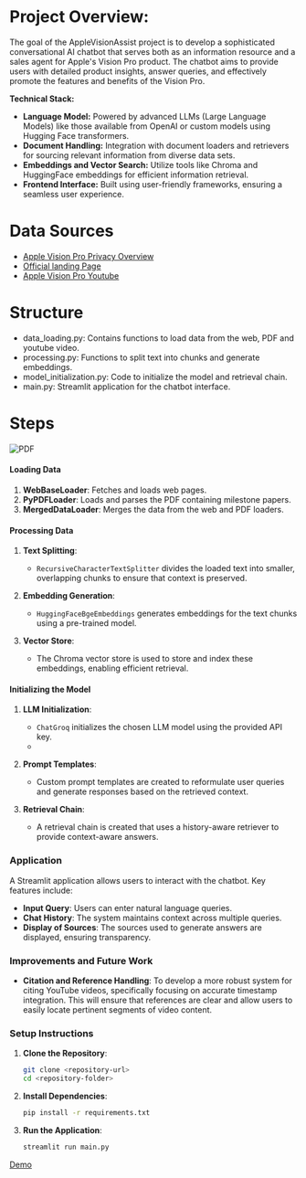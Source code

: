 # **Project Overview**: 

The goal of the AppleVisionAssist project is to develop a sophisticated conversational AI chatbot that serves both as an information resource and a sales agent for Apple's Vision Pro product. The chatbot aims to provide users with detailed product insights, answer queries, and effectively promote the features and benefits of the Vision Pro.

**Technical Stack:**
- **Language Model:** Powered by advanced LLMs (Large Language Models) like those available from OpenAI or custom models using Hugging Face transformers.
- **Document Handling:** Integration with document loaders and retrievers for sourcing relevant information from diverse data sets.
- **Embeddings and Vector Search:** Utilize tools like Chroma and HuggingFace embeddings for efficient information retrieval.
- **Frontend Interface:** Built using user-friendly frameworks, ensuring a seamless user experience.

# **Data Sources**
- [Apple Vision Pro Privacy Overview](https://www.apple.com/privacy/docs/Apple_Vision_Pro_Privacy_Overview.pdf)
- [Official landing Page](https://www.apple.com/apple-vision-pro/)
- [Apple Vision Pro Youtube](https://www.youtube.com/watch?v=TX9qSaGXFyg)

# **Structure**
- data_loading.py: Contains functions to load data from the web, PDF and youtube video.
- processing.py: Functions to split text into chunks and generate embeddings.
- model_initialization.py: Code to initialize the model and retrieval chain.
- main.py: Streamlit application for the chatbot interface.

# Steps 
![PDF](https://github.com/wittyicon29/QABot-with-Conversational-Memory/assets/99320225/5832d0be-a092-4acb-97c0-d7fc7657942b)

#### Loading Data

1. **WebBaseLoader**: Fetches and loads web pages.
2. **PyPDFLoader**: Loads and parses the PDF containing milestone papers.
3. **MergedDataLoader**: Merges the data from the web and PDF loaders.

#### Processing Data

1. **Text Splitting**: 
    - `RecursiveCharacterTextSplitter` divides the loaded text into smaller, overlapping chunks to ensure that context is preserved.
    
2. **Embedding Generation**:
    - `HuggingFaceBgeEmbeddings` generates embeddings for the text chunks using a pre-trained model.
    
3. **Vector Store**:
    - The Chroma vector store is used to store and index these embeddings, enabling efficient retrieval.

#### Initializing the Model

1. **LLM Initialization**:
    - `ChatGroq` initializes the chosen LLM model using the provided API key.
    - 
2. **Prompt Templates**:
    - Custom prompt templates are created to reformulate user queries and generate responses based on the retrieved context.
    
3. **Retrieval Chain**:
    - A retrieval chain is created that uses a history-aware retriever to provide context-aware answers.

### Application

A Streamlit application allows users to interact with the chatbot. Key features include:
- **Input Query**: Users can enter natural language queries.
- **Chat History**: The system maintains context across multiple queries.
- **Display of Sources**: The sources used to generate answers are displayed, ensuring transparency.

### Improvements and Future Work

- **Citation and Reference Handling**: To develop a more robust system for citing YouTube videos, specifically focusing on accurate timestamp integration. This will ensure that references are clear and allow users to easily locate pertinent segments of video content.

### Setup Instructions

1. **Clone the Repository**:
    ```sh
    git clone <repository-url>
    cd <repository-folder>
    ```

2. **Install Dependencies**:
    ```sh
    pip install -r requirements.txt
    ```

3. **Run the Application**:
    ```sh
    streamlit run main.py
    ```

[Demo](https://github.com/user-attachments/assets/85868705-cc52-481a-b784-1b63d1b422ee)



